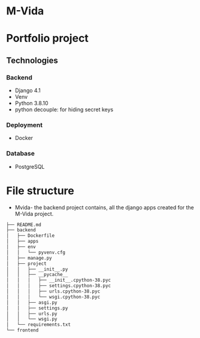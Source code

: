 # M-Vida

# Portfolio project
## Technologies
### Backend
- Django 4.1
- Venv
- Python 3.8.10
- python decouple: for hiding secret keys
### Deployment
- Docker
### Database
- PostgreSQL
# File structure
* Mvida- the backend project contains, all the django apps created for the M-Vida project.
``` bash
├── README.md
├── backend
│   ├── Dockerfile
│   ├── apps
│   ├── env
│   │   └── pyvenv.cfg
│   ├── manage.py
│   ├── project
│   │   ├── __init__.py
│   │   ├── __pycache__
│   │   │   ├── __init__.cpython-38.pyc
│   │   │   ├── settings.cpython-38.pyc
│   │   │   ├── urls.cpython-38.pyc
│   │   │   └── wsgi.cpython-38.pyc
│   │   ├── asgi.py
│   │   ├── settings.py
│   │   ├── urls.py
│   │   └── wsgi.py
│   └── requirements.txt
└── frontend
```
